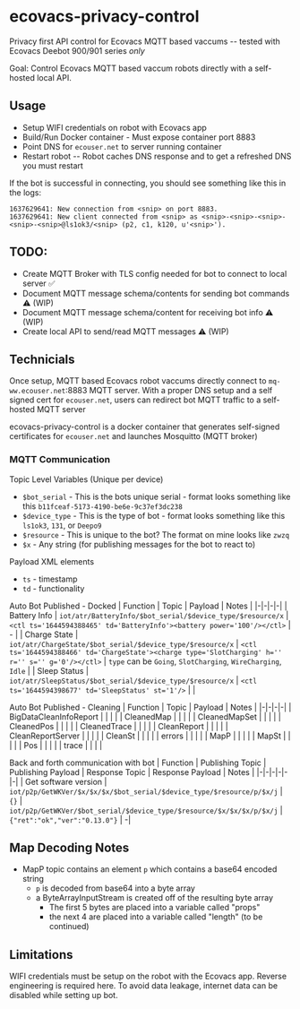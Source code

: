 # ecovacs-privacy-control
Privacy first API control for Ecovacs MQTT based vaccums -- tested with Ecovacs Deebot 900/901 series _only_

Goal: Control Ecovacs MQTT based vaccum robots directly with a self-hosted local API.

## Usage

- Setup WIFI credentials on robot with Ecovacs app
- Build/Run Docker container - Must expose container port 8883
- Point DNS for `ecouser.net` to server running container
- Restart robot -- Robot caches DNS response and to get a refreshed DNS you must restart

If the bot is successful in connecting, you should see something like this in the logs:

```
1637629641: New connection from <snip> on port 8883.
1637629641: New client connected from <snip> as <snip>-<snip>-<snip>-<snip>-<snip>@ls1ok3/<snip> (p2, c1, k120, u'<snip>').
```

## TODO:

- Create MQTT Broker with TLS config needed for bot to connect to local server ✅
- Document MQTT message schema/contents for sending bot commands ⚠ (WIP)
- Document MQTT message schema/content for receiving bot info ⚠ (WIP)
- Create local API to send/read MQTT messages ⚠ (WIP)

## Technicials

Once setup, MQTT based Ecovacs robot vaccums directly connect to `mq-ww.ecouser.net`:8883 MQTT server. With a proper DNS setup and a self signed cert for `ecouser.net`, users can redirect bot MQTT traffic to a self-hosted MQTT server

ecovacs-privacy-control is a docker container that generates self-signed certificates for `ecouser.net` and launches Mosquitto (MQTT broker)


### MQTT Communication
Topic Level Variables (Unique per device)
- `$bot_serial` - This is the bots unique serial - format looks something like this `b11fceaf-5173-4190-be6e-9c37ef3dc238`
- `$device_type` - This is the type of bot - format looks something like this `ls1ok3`, `131`, or `Deepo9`
- `$resource` - This is unique to the bot? The format on mine looks like `zwzq`
- `$x` - Any string (for publishing messages for the bot to react to)

Payload XML elements
- `ts` - timestamp
- `td` - functionality

Auto Bot Published - Docked
| Function | Topic | Payload | Notes |
|-|-|-|-|
| Battery Info | `iot/atr/BatteryInfo/$bot_serial/$device_type/$resource/x` | `<ctl ts='1644594388465' td='BatteryInfo'><battery power='100'/></ctl>` | - |
| Charge State | `iot/atr/ChargeState/$bot_serial/$device_type/$resource/x` | `<ctl ts='1644594388466' td='ChargeState'><charge type='SlotCharging' h='' r='' s='' g='0'/></ctl>` | `type` can be `Going`, `SlotCharging`, `WireCharging`, `Idle` |
| Sleep Status | `iot/atr/SleepStatus/$bot_serial/$device_type/$resource/x` | `<ctl ts='1644594398677' td='SleepStatus' st='1'/>` | |

Auto Bot Published - Cleaning
| Function | Topic | Payload | Notes |
|-|-|-|-|
| BigDataCleanInfoReport | | | |
| CleanedMap | | | |
| CleanedMapSet | | | |
| CleanedPos | | | |
| CleanedTrace | | | |
| CleanReport | | | |
| CleanReportServer | | | |
| CleanSt | | | |
| errors | | | |
| MapP | | | |
| MapSt | | | |
| Pos | | | |
| trace | | | |

Back and forth communication with bot
| Function | Publishing Topic | Publishing Payload | Response Topic | Response Payload | Notes |
|-|-|-|-|-|-|
| Get software version | `iot/p2p/GetWKVer/$x/$x/$x/$bot_serial/$device_type/$resource/p/$x/j` | `{}` | `iot/p2p/GetWKVer/$bot_serial/$device_type/$resource/$x/$x/$x/p/$x/j` | `{"ret":"ok","ver":"0.13.0"}` | -|


## Map Decoding Notes

- MapP topic contains an element `p` which contains a base64 encoded string
    - `p` is decoded from base64 into a byte array
    - a ByteArrayInputStream is created off of the resulting byte array
        - The first 5 bytes are placed into a variable called "props"
        - the next 4 are placed into a variable called "length"
        (to be continued)

## Limitations

WIFI credentials must be setup on the robot with the Ecovacs app. Reverse engineering is required here. To avoid data leakage, internet data can be disabled while setting up bot.
